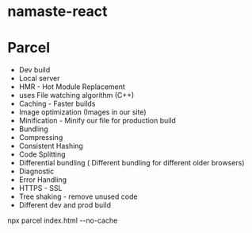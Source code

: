 # namaste-react

# Parcel
- Dev build
- Local server
- HMR - Hot Module Replacement
- uses File watching algorithm (C++)
- Caching - Faster builds
- Image optimization (Images in our site)
- Minification - Minify our file for production build
- Bundling
- Compressing
- Consistent Hashing
- Code Splitting
- Differential bundling ( Different bundling for different older browsers)
- Diagnostic
- Error Handling
- HTTPS - SSL
- Tree shaking - remove unused code
- Different dev and prod build

npx parcel index.html --no-cache

